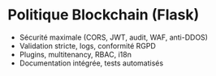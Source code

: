 # Politique Blockchain (Flask)

- Sécurité maximale (CORS, JWT, audit, WAF, anti-DDOS)
- Validation stricte, logs, conformité RGPD
- Plugins, multitenancy, RBAC, i18n
- Documentation intégrée, tests automatisés
